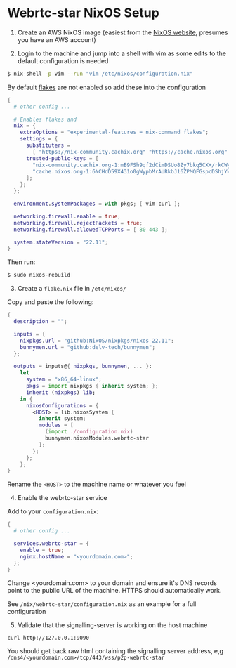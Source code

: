 # Webrtc-star NixOS Setup

1. Create an AWS NixOS image (easiest from the [NixOS website](https://nixos.org/download.html#nixos-amazon), presumes you have an AWS account)

2. Login to the machine and jump into a shell with vim as some edits to the default configuration is needed

```bash
$ nix-shell -p vim --run "vim /etc/nixos/configuration.nix"
```

By default [flakes](https://nixos.wiki/wiki/Flakes) are not enabled so add these into the configuration

```nix
{
  # other config ...

  # Enables flakes and
  nix = {
    extraOptions = "experimental-features = nix-command flakes";
    settings = {
      substituters =
        [ "https://nix-community.cachix.org" "https://cache.nixos.org" ];
      trusted-public-keys = [
        "nix-community.cachix.org-1:mB9FSh9qf2dCimDSUo8Zy7bkq5CX+/rkCWyvRCYg3Fs="
        "cache.nixos.org-1:6NCHdD59X431o0gWypbMrAURkbJ16ZPMQFGspcDShjY="
      ];
    };
  };

  environment.systemPackages = with pkgs; [ vim curl ];

  networking.firewall.enable = true;
  networking.firewall.rejectPackets = true;
  networking.firewall.allowedTCPPorts = [ 80 443 ];

  system.stateVersion = "22.11";
}
```

Then run:

```bash
$ sudo nixos-rebuild
```

3. Create a `flake.nix` file in `/etc/nixos/`

Copy and paste the following:

```nix
{
  description = "";

  inputs = {
    nixpkgs.url = "github:NixOS/nixpkgs/nixos-22.11";
    bunnymen.url = "github:delv-tech/bunnymen";
  };

  outputs = inputs@{ nixpkgs, bunnymen, ... }:
    let
      system = "x86_64-linux";
      pkgs = import nixpkgs { inherit system; };
      inherit (nixpkgs) lib;
    in {
      nixosConfigurations = {
        <HOST> = lib.nixosSystem {
          inherit system;
          modules = [
            (import ./configuration.nix)
            bunnymen.nixosModules.webrtc-star
          ];
        };
      };
    };
}
```

Rename the `<HOST>` to the machine name or whatever you feel

4. Enable the webrtc-star service

Add to your `configuration.nix`:

```nix
{
  # other config ...

  services.webrtc-star = {
    enable = true;
    nginx.hostName = "<yourdomain.com>";
  };
}
```

Change <yourdomain.com> to your domain and ensure it's DNS records point to the public URL of the machine. HTTPS should automatically work.

See `/nix/webrtc-star/configuration.nix` as an example for a full configuration

5. Validate that the signalling-server is working on the host machine

```
curl http://127.0.0.1:9090
```

You should get back raw html containing the signalling server address, e,g `/dns4/<yourdomain.com>/tcp/443/wss/p2p-webrtc-star`
